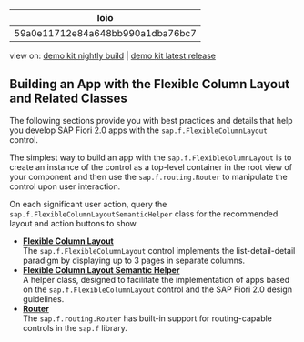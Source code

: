 <!-- loio59a0e11712e84a648bb990a1dba76bc7 -->

| loio |
| -----|
| 59a0e11712e84a648bb990a1dba76bc7 |

<div id="loio">

view on: [demo kit nightly build](https://sdk.openui5.org/nightly/#/topic/59a0e11712e84a648bb990a1dba76bc7) | [demo kit latest release](https://sdk.openui5.org/topic/59a0e11712e84a648bb990a1dba76bc7)</div>

## Building an App with the Flexible Column Layout and Related Classes

The following sections provide you with best practices and details that help you develop SAP Fiori 2.0 apps with the `sap.f.FlexibleColumnLayout` control.

The simplest way to build an app with the `sap.f.FlexibleColumnLayout` is to create an instance of the control as a top-level container in the root view of your component and then use the `sap.f.routing.Router` to manipulate the control upon user interaction.

On each significant user action, query the `sap.f.FlexibleColumnLayoutSemanticHelper` class for the recommended layout and action buttons to show.

-   **[Flexible Column Layout](Flexible_Column_Layout_2abdefb.md "The sap.f.FlexibleColumnLayout control implements the
		list-detail-detail paradigm by displaying up to 3 pages in separate columns.")**  
The `sap.f.FlexibleColumnLayout` control implements the list-detail-detail paradigm by displaying up to 3 pages in separate columns.
-   **[Flexible Column Layout Semantic Helper](Flexible_Column_Layout_Semantic_Helper_623b01e.md "A helper class, designed to facilitate the implementation of apps based on the
			sap.f.FlexibleColumnLayout control and the SAP Fiori 2.0 design
		guidelines.")**  
A helper class, designed to facilitate the implementation of apps based on the `sap.f.FlexibleColumnLayout` control and the SAP Fiori 2.0 design guidelines.
-   **[Router](Router_c6da1a5.md "The sap.f.routing.Router has built-in support for routing-capable
		controls in the sap.f library.")**  
The `sap.f.routing.Router` has built-in support for routing-capable controls in the `sap.f` library.

